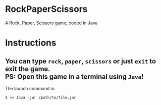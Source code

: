 # RockPaperScissors
A Rock, Paper, Scissors game, coded in Java

# Instructions
You can type `rock`, `paper`, `scissors` or just `exit` to exit the game.\
PS: Open this game in a terminal using `Java`!
---
The launch command is:
```command
$ >> Java -jar /path/to/file.jar
```
